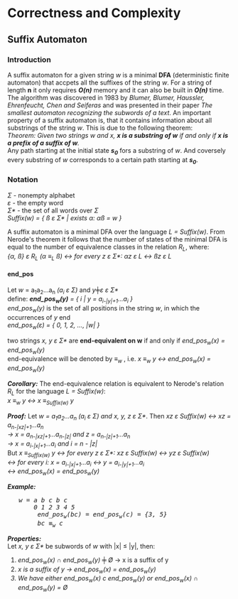 # Correctness and Complexity
## Suffix Automaton ##

### Introduction ###
A suffix automaton for a given string <i>w</i> is a minimal <b>DFA</b> (deterministic finite automaton) that accpets all the suffixes of the string <i>w</i>. For a string of length <b>n</b> it only requires <b><i>O(n)</i></b> memory and it can also be built in <b><i>O(n)</i></b> time. The algorithm was discovered in 1983 by <i>Blumer, Blumer, Haussler, Ehrenfeucht, Chen and Seiferas</i> and was presented in their paper <i>The smallest automaton recognizing the subwords of a text</i>. An important property of a suffix automaton is, that it contains information about all substrings of the string <i>w</i>. This is due to the following theorem:  
<i>Theorem: Given two strings w and x, <b>x is a substring of w</b> if and only if <b>x is a prefix of a suffix of w</b>.</i>  
Any path starting at the initial state <b><i>s<sub>0</sub></i></b> fors a substring of <i>w</i>. And coversely every substring of <i>w</i> corresponds to a certain path starting at <b><i>s<sub>0</sub></i></b>.

### Notation ###
<i>Σ</i> - nonempty alphabet  
<i>ε</i> - the empty word  
<i>Σ*</i> - the set of all words over <i>Σ</i>  
<i>Suffix(w) = { ß ε Σ* | exists α: αß = w }</i>  
  
A suffix automaton is a minimal DFA over the language <i>L = Suffix(w)</i>. From Nerode's theorem it follows that the number of states of the minimal DFA is equal to the number of equivalence classes in the relation <i>R<sub>L</sub></i>, where:  
<i>{α, ß} ε R<sub>L</sub> (α ≡<sub>L</sub> ß) ↔ for every z ε Σ*: αz ε L ↔ ßz ε L</i>  

#### end_pos ####
Let <i>w</i> = a<sub>1</sub>a<sub>2</sub>...a<sub>n</sub> <i>(a<sub>i</sub> ε Σ)</i> and <i>y╪ε ε Σ*</i>  
define: <i><b>end_pos<sub>w</sub>(y)</b> = { i | y = a<sub>i-|y|+1</sub>...a<sub>i</sub> }</i>  
<i>end_pos<sub>w</sub>(y)</i> is the set of all positions in the string <i>w</i>, in which the occurrences of <i>y</i> end  
<i>end_pos<sub>w</sub>(ε) = { 0, 1, 2, ..., |w| }</i>

two strings <i>x, y ε Σ*</i> are <b>end-equivalent on w</b> if and only if <i>end_pos<sub>w</sub>(x) = end_pos<sub>w</sub>(y)</i>  
end-equivalence will be denoted by <i>≡<sub>w</sub></i> , i.e. <i>x ≡<sub>w</sub> y ↔ end_pos<sub>w</sub>(x) = end_pos<sub>w</sub>(y)</i>  

<b><i>Corollary:</i></b> The end-equivalence relation is equivalent to Nerode's relation <i>R<sub>L</sub></i> for the language <i>L = Suffix(w)</i>:  
<i>x ≡<sub>w</sub> y ↔ x ≡<sub>Suffix(w)</sub> y</i>  

<b><i>Proof:</i></b> Let <i>w = a<sub>1</sub>a<sub>2</sub>...a<sub>n</sub> (a<sub>i</sub> ε Σ) and x, y, z ε Σ*</i>. Then <i>xz ε Suffix(w) ↔ xz = a<sub>n-|xz|+1</sub>...a<sub>n</sub>  
→ x = a<sub>n-|xz|+1</sub>...a<sub>n-|z|</sub> and z = a<sub>n-|z|+1</sub>...a<sub>n</sub>  
→ x = a<sub>i-|x|+1</sub>...a<sub>i</sub> and i = n - |z|</i>  
But <i> x ≡<sub>Suffix(w)</sub> y ↔ for every z ε Σ*: xz ε Suffix(w) ↔ yz ε Suffix(w)  
↔ for every i: x = a<sub>i-|x|+1</sub>...a<sub>i</sub> ↔ y = a<sub>i-|y|+1</sub>...a<sub>i</sub>  
↔ end_pos<sub>w</sub>(x) = end_pos<sub>w</sub>(y)</i>

<b><i>Example:</b></i>
<pre>	<i>w = a b c b c</i>  
	<i>   0 1 2 3 4 5</i>  
    	<i>end_pos<sub>w</sub>(bc) = end_pos<sub>w</sub>(c) = {3, 5}</i>  
    	<i>bc ≡<sub>w</sub> c</i></pre>  

<b><i>Properties:</i></b>  
Let <i>x, y ε Σ*</i> be subwords of <i>w</i> with |x| ≤ |y|, then:
1. <i>end_pos<sub>w</sub>(x) ∩ end_pos<sub>w</sub>(y) ╪ Ø</i> → x is a suffix of y  
2. <i>x is a suffix of y → <i>end_pos<sub>w</sub>(x) = end_pos<sub>w</sub>(y)</i>  
3. We have either <i>end_pos<sub>w</sub>(x) c end_pos<sub>w</sub>(y)</i> or <i>end_pos<sub>w</sub>(x) ∩ end_pos<sub>w</sub>(y) = Ø</i>  
